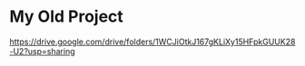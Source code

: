 # My Old Project
https://drive.google.com/drive/folders/1WCJiOtkJ167gKLiXy15HFpkGUUK28-U2?usp=sharing
